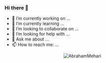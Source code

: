 ### Hi there 👋

- 🔭 I’m currently working on ...
- 🌱 I’m currently learning ...
- 👯 I’m looking to collaborate on ...
- 🤔 I’m looking for help with ...
- 💬 Ask me about ...
- 📫 How to reach me: ...

<p align="center"> <img src="https://github-readme-stats.vercel.app/api?username=abrahammehari&show_icons=true&theme=gotham" alt="AbrahamMehari" />

